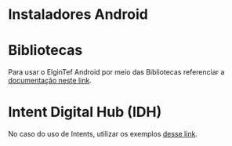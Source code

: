 # Instaladores Android

# Bibliotecas
Para usar o ElginTef Android por meio das Bibliotecas referenciar a [documentação neste link](https://elgindevelopercommunity.github.io/group__ma6.html).

# Intent Digital Hub (IDH)
No caso do uso de Intents, utilizar os exemplos [desse link](https://github.com/ElginDeveloperCommunity/IntentDigitalHUB/tree/master/Exemplos%20M10).
